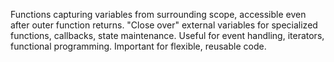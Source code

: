Functions capturing variables from surrounding scope, accessible even after outer function returns. "Close over" external variables for specialized functions, callbacks, state maintenance. Useful for event handling, iterators, functional programming. Important for flexible, reusable code.